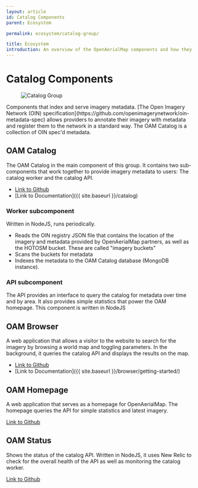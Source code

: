 ```yaml
---
layout: article
id: Catalog Components
parent: Ecosystem

permalink: ecosystem/catalog-group/

title: Ecosystem
introduction: An overview of the OpenAerialMap components and how they connect with each other.
---
```


# Catalog Components
<figure class="align-center">
<img src="{{ site.baseurl }}/assets/graphics/content/ecosystem_oam_catalog.png" alt="Catalog Group" />
</figure>
Components that index and serve imagery metadata. [The Open Imagery Network (OIN) specification](https://github.com/openimagerynetwork/oin-metadata-spec) allows providers to annotate their imagery with metadata and register them to the network in a standard way. The OAM Catalog is a collection of OIN spec'd metadata.

## OAM Catalog
The OAM Catalog in the main component of this group. It contains two sub-components that work together to provide imagery metadata to users: The catalog worker and the catalog API. 

- [Link to Github](https://github.com/hotosm/oam-catalog) 
- [Link to Documentation]({{ site.baseurl }}/catalog)

### Worker subcomponent
Written in NodeJS, runs periodically.

- Reads the OIN registry JSON file that contains the location of the imagery and metadata provided by OpenAerialMap partners, as well as the HOTOSM bucket. These are called "imagery buckets" 
- Scans the buckets for metadata
- Indexes the metadata to the OAM Catalog database (MongoDB instance).

### API subcomponent
The API provides an interface to query the catalog for metadata over time and by area. It also provides simple statistics that power the OAM homepage. This component is written in NodeJS

## OAM Browser
A web application that allows a visitor to the website to search for the imagery by browsing a world map and toggling parameters. In the background, it queries the catalog API and displays the results on the map.

- [Link to Github](https://github.com/hotosm/oam-browser)
- [Link to Documentation]({{ site.baseurl }}/browser/getting-started/)

## OAM Homepage
A web application that serves as a homepage for OpenAerialMap. The homepage queries the API for simple statistics and latest imagery.

[Link to Github](https://github.com/hotosm/openaerialmap.org)

## OAM Status
Shows the status of the catalog API. Written in NodeJS, it uses New Relic to check for the overall health of the API as well as monitoring the catalog worker.

[Link to Github](https://github.com/hotosm/oam-status)
